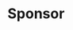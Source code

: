 # Sponsor

<!-- Thanks for supporting the work. We greatly appreicate it. -->

<!-- Please add your name and a link to your profile with the format you see
in the /docs/sponsors.md -->
